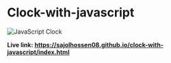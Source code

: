 # Clock-with-javascript
![JavaScript Clock](https://user-images.githubusercontent.com/75201066/136500547-bb5221e7-cdaf-465e-ac9e-cea7a4b16541.png)

**Live link: https://sajolhossen08.github.io/clock-with-javascript/index.html**
